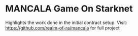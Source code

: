 # MANCALA Game On Starknet
Highlights the work done in the initial contract setup.
Visit: https://github.com/realm-of-ra/mancala for full project
